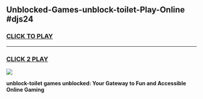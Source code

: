 
## Unblocked-Games-unblock-toilet-Play-Online #djs24
<h3>
<a href="https://news.freeplayer.one?title=unblock-toilet&ref=3">CLICK TO PLAY</a></h3>
<hr>

<h3>
<a href="https://news.freeplayer.one?title=unblock-toilet&ref=3">CLICK 2 PLAY</a>
  
</h3>

<a href="https://news.freeplayer.one?title=unblock-toilet&ref=3"><img src="https://clearcache.store/games.png"></a>


**unblock-toilet games unblocked: Your Gateway to Fun and Accessible Online Gaming**
